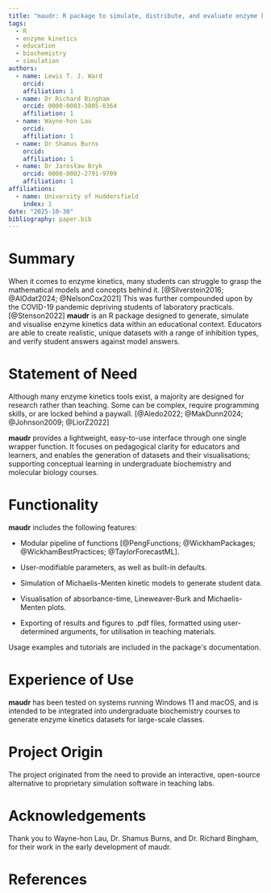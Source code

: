 ```yaml
---
title: "maudr: R package to simulate, distribute, and evaluate enzyme kinetics data for teaching and assessment in undergraduate laboratory courses."
tags:
  - R
  - enzyme kinetics
  - education
  - biochemistry
  - simulation
authors:
  - name: Lewis T. J. Ward
    orcid: 
    affiliation: 1
  - name: Dr Richard Bingham
    orcid: 0000-0003-3805-0364
    affiliation: 1
  - name: Wayne-hon Lau
    orcid: 
    affiliation: 1
  - name: Dr Shamus Burns
    orcid: 
    affiliation: 1
  - name: Dr Jarosław Bryk
    orcid: 0000-0002-2791-9709
    affiliation: 1
affiliations:
  - name: University of Huddersfield
    index: 1
date: "2025-10-30"
bibliography: paper.bib
---
```


# Summary

When it comes to enzyme kinetics, many students can struggle to grasp the mathematical models and concepts behind it. [@Silverstein2016; @AlOdat2024; @NelsonCox2021] This was further compounded upon by the COVID-19 pandemic depriving students of laboratory practicals. [@Stenson2022] **maudr** is an R package designed to generate, simulate and visualise enzyme kinetics data within an educational context. Educators are able to create realistic, unique datasets with a range of inhibition types, and verify student answers against model answers.

# Statement of Need

Although many enzyme kinetics tools exist, a majority are designed for research rather than teaching. Some can be complex, require programming skills, or are locked behind a paywall. [@Aledo2022; @MakDunn2024; @Johnson2009; @LiorZ2022]

**maudr** provides a lightweight, easy-to-use interface through one single wrapper function. It focuses on pedagogical clarity for educators and learners, and enables the generation of datasets and their visualisations; supporting conceptual learning in undergraduate biochemistry and molecular biology courses.

# Functionality

**maudr** includes the following features:

-   Modular pipeline of functions [@PengFunctions; @WickhamPackages; @WickhamBestPractices; @TaylorForecastML].

-   User-modifiable parameters, as well as built-in defaults.

-   Simulation of Michaelis-Menten kinetic models to generate student data.

-   Visualisation of absorbance-time, Lineweaver-Burk and Michaelis-Menten plots.

-   Exporting of results and figures to .pdf files, formatted using user-determined arguments, for utilisation in teaching materials.

Usage examples and tutorials are included in the package's documentation.

# Experience of Use

**maudr** has been tested on systems running Windows 11 and macOS, and is intended to be integrated into undergraduate biochemistry courses to generate enzyme kinetics datasets for large-scale classes.

# Project Origin

The project originated from the need to provide an interactive, open-source alternative to proprietary simulation software in teaching labs.

# Acknowledgements

Thank you to Wayne-hon Lau, Dr. Shamus Burns, and Dr. Richard Bingham, for their work in the early development of maudr.

# References
